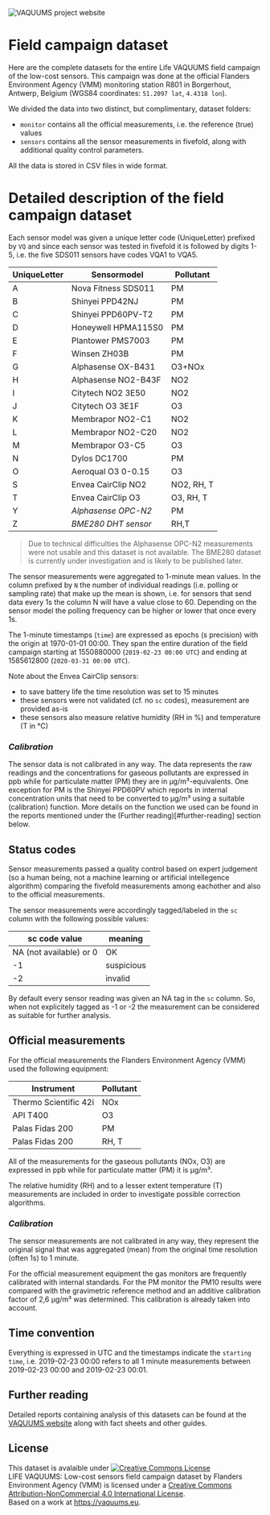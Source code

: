 <img src="https://vaquums.eu/@@site-logo/life_vaquums_eu.png" alt="VAQUUMS project website" title="VAQUUMS project website">

# Field campaign dataset

Here are the complete datasets for the entire Life VAQUUMS field campaign of the low-cost sensors. This campaign was done at the official Flanders Environment Agency (VMM) monitoring station R801 in Borgerhout, Antwerp, Belgium (WGS84 coordinates: `51.2097 lat`, `4.4318 lon`).

We divided the data into two distinct, but complimentary, dataset folders:
* `monitor` contains all the official measurements, i.e. the reference (true) values
* `sensors` contains all the sensor measurements in fivefold, along with additional quality control parameters.

All the data is stored in CSV files in wide format.

# Detailed description of the field campaign dataset

Each sensor model was given a unique letter code (UniqueLetter) prefixed by `VQ` and since each sensor was tested in fivefold it is followed by digits 1-5, i.e. the five SDS011 sensors have codes VQA1 to VQA5. 

| UniqueLetter | Sensormodel         | Pollutant  |
|--------------|---------------------|------------|
| A            | Nova Fitness SDS011 | PM         |
| B            | Shinyei PPD42NJ     | PM         |
| C            | Shinyei PPD60PV-T2  | PM         |
| D            | Honeywell HPMA115S0 | PM         |
| E            | Plantower PMS7003   | PM         |
| F            | Winsen ZH03B        | PM         |
| G            | Alphasense OX-B431  | O3+NOx     |
| H            | Alphasense NO2-B43F | NO2        |
| I            | Citytech NO2 3E50   | NO2        |
| J            | Citytech O3 3E1F    | O3         |
| K            | Membrapor NO2-C1    | NO2        |
| L            | Membrapor NO2-C20   | NO2        |
| M            | Membrapor O3-C5     | O3         |
| N            | Dylos DC1700        | PM         |
| O            | Aeroqual O3 0-0.15  | O3         |
| S            | Envea CairClip NO2  | NO2, RH, T |
| T            | Envea CairClip O3   | O3, RH, T  |
| Y            | *Alphasense OPC-N2* | PM         |
| Z            | *BME280 DHT sensor* | RH,T       |

> Due to technical difficulties the Alphasense OPC-N2 measurements were not usable and this dataset is not available. The BME280 dataset is currently under investigation and is likely to be published later.

The sensor measurements were aggregated to 1-minute mean values. In the column prefixed by `N` the number of individual readings (i.e. polling or sampling rate) that make up the mean is shown, i.e. for sensors that send data every 1s the column N will have a value close to 60. Depending on the sensor model the polling frequency can be higher or lower that once every 1s.

The 1-minute timestamps (`time`) are expressed as epochs (s precision) with the origin at 1970-01-01 00:00. They span the entire duration of the field campaign starting at 1550880000 (`2019-02-23 00:00 UTC`) and ending at 1585612800 (`2020-03-31 00:00 UTC`).

Note about the Envea CairClip sensors:
* to save battery life the time resolution was set to 15 minutes
* these sensors were not validated (cf. no `sc` codes), measurement are provided as-is
* these sensors also measure relative humidity (RH in %) and temperature (T in °C)

### *Calibration*

The sensor data is not calibrated in any way. The data represents the raw readings and the concentrations for gaseous pollutants are expressed in ppb while for particulate matter (PM) they are in µg/m³-equivalents. One exception for PM is the Shinyei PPD60PV which reports in internal concentration units that need to be converted to µg/m³ using a suitable (calibration) function. More details on the function we used can be found in the reports mentioned under the (Further reading)[#further-reading] section below.

## Status codes

Sensor measurements passed a quality control based on expert judgement (so a human being, not a machine learning or artificial intellegence algorithm) comparing the fivefold measurements among eachother and also to the official measurements.

The sensor measurements were accordingly tagged/labeled in the `sc` column with the following possible values:

| sc code value           | meaning    |
|-------------------------|------------|
| NA (not available) or 0 | OK         |
| -1                      | suspicious |
| -2                      | invalid    |

By default every sensor reading was given an NA tag in the `sc` column. So, when not explicitely tagged as -1 or -2 the measurement can be considered as suitable for further analysis.

## Official measurements

For the official measurements the Flanders Environment Agency (VMM) used the following equipment:

| Instrument              | Pollutant |
|-------------------------|-----------|
| Thermo Scientific 42i   | NOx       |
| API T400                | O3        |
| Palas Fidas 200         | PM        |
| Palas Fidas 200         | RH, T     |

All of the measurements for the gaseous pollutants (NOx, O3) are expressed in ppb while for particulate matter (PM) it is µg/m³.

The relative humidity (RH) and to a lesser extent temperature (T) measurements are included in order to investigate possible correction algorithms.

### *Calibration*

The sensor measurements are not calibrated in any way, they represent the original signal that was aggregated (mean) from the original time resolution (often 1s) to 1 minute.

For the official measurement equipment the gas monitors are frequently calibrated with internal standards. For the PM monitor the PM10 results were compared with the gravimetric reference method and an additive calibration factor of 2,6 µg/m³ was determined. This calibration is already taken into account.

## Time convention

Everything is expressed in UTC and the timestamps indicate the `starting time`, i.e. 2019-02-23 00:00 refers to all 1 minute measurements between 2019-02-23 00:00 and 2019-02-23 00:01.

## Further reading

Detailed reports containing analysis of this datasets can be found at the [VAQUUMS website](https://vaquums.eu/test-results) along with fact sheets and other guides.

## License

This dataset is avalaible under
<a rel="license" href="http://creativecommons.org/licenses/by-nc/4.0/"><img alt="Creative Commons License" style="border-width:0" src="https://i.creativecommons.org/l/by-nc/4.0/80x15.png" /></a><br /><span xmlns:dct="http://purl.org/dc/terms/" href="http://purl.org/dc/dcmitype/Dataset" property="dct:title" rel="dct:type">LIFE VAQUUMS: Low-cost sensors field campaign dataset</span> by <span xmlns:cc="http://creativecommons.org/ns#" property="cc:attributionName">Flanders Environment Agency (VMM)</span> is licensed under a <a rel="license" href="http://creativecommons.org/licenses/by-nc/4.0/">Creative Commons Attribution-NonCommercial 4.0 International License</a>.<br />Based on a work at <a xmlns:dct="http://purl.org/dc/terms/" href="https://vaquums.eu" rel="dct:source">https://vaquums.eu</a>.

